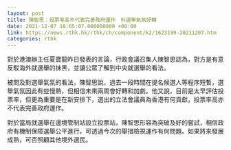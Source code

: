 ```yaml
---
layout: post
title: 陳智思：投票率高不代表完善政府運作　料選舉氣氛好轉
date: 2021-12-07 18:05:07.000000000 +08:00
link: https://news.rthk.hk/rthk/ch/component/k2/1623199-20211207.htm
categories: rthk
---
```


對於港澳辦主任夏寶龍昨日發表的言論，行政會議召集人陳智思認為，對方是有意反駁海外就選舉的抹黑，並讓公眾了解到中央就選舉的看法。

被問及對選舉氣氛的看法，陳智思說，過去一段時間在提名候選人等程序短暫，選舉氣氛因此有些慢熱，但相信未來兩周會好轉和加劇。他又說，目前是太早評估投票率，但更為重要是在新安排下，選出的立法會議員為香港有何貢獻，投票率高亦不代表完善政府運作。

對於當局就選舉在邊境管制站設立投票站，陳智思形容為突破及好的嘗試，相信政府有機制保障選舉公平進行，可透過今次的舉措檢視運作有何問題。如果將來發展成熟，可否照顧其他境外選民。
